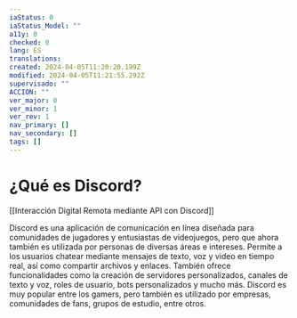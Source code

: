 ```yaml
---
iaStatus: 0
iaStatus_Model: ""
a11y: 0
checked: 0
lang: ES
translations: 
created: 2024-04-05T11:20:20.199Z
modified: 2024-04-05T11:21:55.292Z
supervisado: ""
ACCION: ""
ver_major: 0
ver_minor: 1
ver_rev: 1
nav_primary: []
nav_secondary: []
tags: []
---
```

# ¿Qué es Discord?

[[Interacción Digital Remota mediante API con Discord]]

Discord es una aplicación de comunicación en línea diseñada para comunidades de jugadores y entusiastas de videojuegos, pero que ahora también es utilizada por personas de diversas áreas e intereses. Permite a los usuarios chatear mediante mensajes de texto, voz y video en tiempo real, así como compartir archivos y enlaces. También ofrece funcionalidades como la creación de servidores personalizados, canales de texto y voz, roles de usuario, bots personalizados y mucho más. Discord es muy popular entre los gamers, pero también es utilizado por empresas, comunidades de fans, grupos de estudio, entre otros.
